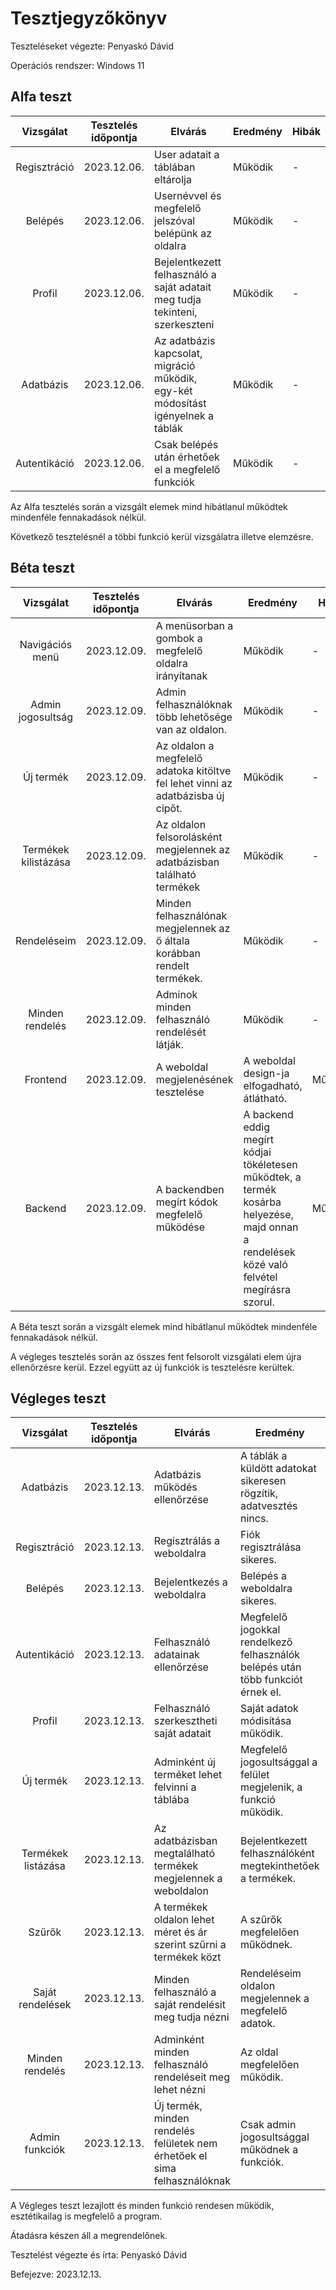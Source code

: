 # Tesztjegyzőkönyv

Teszteléseket végezte: Penyaskó Dávid

Operációs rendszer: Windows 11


## Alfa teszt

| Vizsgálat | Tesztelés időpontja | Elvárás | Eredmény | Hibák |
| :---: | --- | --- | --- | --- |
| Regisztráció | 2023.12.06. | User adatait a táblában eltárolja | Működik | - |
| Belépés | 2023.12.06. | Usernévvel és megfelelő jelszóval belépünk az oldalra | Működik | - |
| Profil | 2023.12.06. | Bejelentkezett felhasználó a saját adatait meg tudja tekinteni, szerkeszteni | Működik | - |
| Adatbázis | 2023.12.06. | Az adatbázis kapcsolat, migráció működik, egy-két módosítást igényelnek a táblák | Működik | - |
| Autentikáció | 2023.12.06. | Csak belépés után érhetőek el a megfelelő funkciók | Működik | - |

Az Alfa tesztelés során a vizsgált elemek mind hibátlanul működtek mindenféle fennakadások nélkül.

Következő tesztelésnél a többi funkció kerül vizsgálatra illetve elemzésre.
## Béta teszt

| Vizsgálat | Tesztelés időpontja | Elvárás | Eredmény | Hibák |
| :---: | --- | --- | --- | --- |
| Navigációs menü | 2023.12.09. | A menüsorban a gombok a megfelelő oldalra irányítanak | Működik | - |
| Admin jogosultság | 2023.12.09. | Admin felhasználóknak több lehetősége van az oldalon. | Működik | - |
| Új termék | 2023.12.09. | Az oldalon a megfelelő adatoka kitöltve fel lehet vinni az adatbázisba új cipőt. | Működik | - |
| Termékek kilistázása | 2023.12.09. | Az oldalon felsorolásként megjelennek az adatbázisban található termékek | Működik | - |
| Rendeléseim | 2023.12.09. | Minden felhasználónak megjelennek az ő általa korábban rendelt termékek. | Működik | - |
| Minden rendelés | 2023.12.09. | Adminok minden felhasználó rendelését látják. | Működik | - |
| Frontend | 2023.12.09. | A weboldal megjelenésének tesztelése | A weboldal design-ja elfogadható, átlátható. | Működik |
| Backend | 2023.12.09. | A backendben megírt kódok megfelelő működése | A backend eddig megírt kódjai tökéletesen működtek, a termék kosárba helyezése, majd onnan a rendelések közé való felvétel megírásra szorul. | Működik |

A Béta teszt során a vizsgált elemek mind hibátlanul működtek mindenféle fennakadások nélkül.

A végleges tesztelés során az összes fent felsorolt vizsgálati elem újra ellenőrzésre kerül. Ezzel együtt az új funkciók is tesztelésre kerültek.

## Végleges teszt
| Vizsgálat | Tesztelés időpontja | Elvárás | Eredmény | Hibák |
| :---: | --- | --- | --- | --- |
| Adatbázis | 2023.12.13. | Adatbázis működés ellenőrzése | A táblák a küldött adatokat sikeresen rögzítik, adatvesztés nincs. | Nem tapasztaltam hibát. |
| Regisztráció | 2023.12.13. | Regisztrálás a weboldalra | Fiók regisztrálása sikeres. | Nem tapasztaltam hibát. |
| Belépés | 2023.12.13. | Bejelentkezés a weboldalra | Belépés a weboldalra sikeres. | Nem tapasztaltam hibát. |
| Autentikáció | 2023.12.13. | Felhasználó adatainak ellenőrzése | Megfelelő jogokkal rendelkező felhasználók belépés után több funkciót érnek el. | Nem tapasztaltam hibát. |
| Profil | 2023.12.13. | Felhasználó szerkesztheti saját adatait | Saját adatok módisítása működik. | Nem tapasztaltam hibát. |
| Új termék | 2023.12.13. | Adminként új terméket lehet felvinni a táblába | Megfelelő jogosultsággal a felület megjelenik, a funkció működik. | Nem tapasztaltam hibát. |
| Termékek listázása | 2023.12.13. | Az adatbázisban megtalálható termékek megjelennek a weboldalon | Bejelentkezett felhasználóként megtekinthetőek a termékek. | Nem tapasztaltam hibát. |
| Szűrők | 2023.12.13. | A termékek oldalon lehet méret és ár szerint szűrni a termékek közt | A szűrők megfelelően működnek. | Nem tapasztaltam hibát. |
| Saját rendelések | 2023.12.13. | Minden felhasználó a saját rendelésit meg tudja nézni | Rendeléseim oldalon megjelennek a megfelelő adatok. | Nem tapasztaltam hibát. |
| Minden rendelés | 2023.12.13. | Adminként minden felhasználó rendeléseit meg lehet nézni | Az oldal megfelelően működik. | Nem tapasztaltam hibát. |
| Admin funkciók | 2023.12.13. | Új termék, minden rendelés felületek nem érhetőek el sima felhasználóknak | Csak admin jogosultsággal működnek a funkciók. | Nem tapasztaltam hibát. |

A Végleges teszt lezajlott és minden funkció rendesen működik, esztétikailag is megfelelő a program.

Átadásra készen áll a megrendelőnek.

Tesztelést végezte és írta: Penyaskó Dávid

Befejezve: 2023.12.13.
